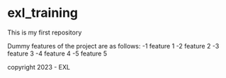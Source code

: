 # exl_training
This is my first repository 


Dummy features of the project are as follows:
-1 feature 1 
-2 feature 2 
-3 feature 3 
-4 feature 4
-5 feature 5

copyright 2023 - EXL
